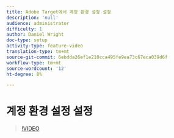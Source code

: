 ```yaml
---
title: Adobe Target에서 계정 환경 설정 설정
description: 'null'
audience: administrator
difficulty: 1
author: Daniel Wright
doc-type: setup
activity-type: feature-video
translation-type: tm+mt
source-git-commit: 6ebdda26ef1e210cca495fe9ea73c67eca039d6f
workflow-type: tm+mt
source-wordcount: '12'
ht-degree: 8%

---
```



# 계정 환경 설정 설정

>[!VIDEO](https://video.tv.adobe.com/v/17379/?quality=12)